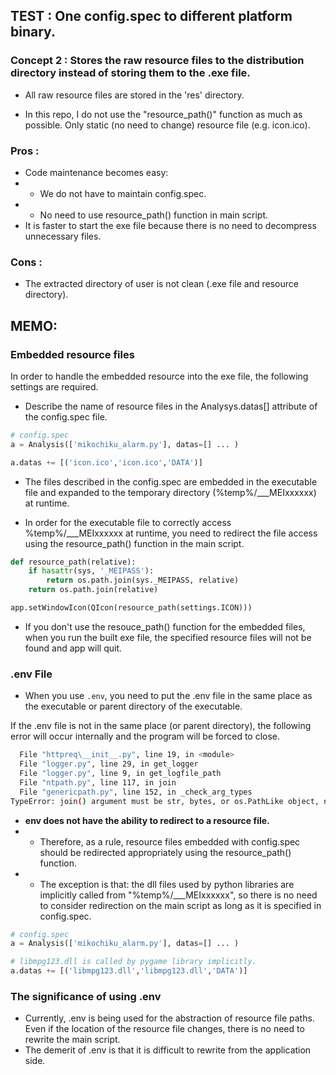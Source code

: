 
## TEST : One config.spec to different platform binary.

### Concept **2** : Stores the raw resource files to the distribution directory instead of storing them to the .exe file.

+ All raw resource files are stored in the 'res' directory.

+ In this repo, I do not use the "resource_path()" function as much as possible. Only static (no need to change) resource file (e.g. icon.ico).

### Pros : 
+ Code maintenance becomes easy: 
+ + We do not have to maintain config.spec.
+ + No need to use resource_path() function in main script.
+ It is faster to start the exe file because there is no need to decompress unnecessary files.
 
### Cons :
+ The extracted directory of user is not clean (.exe file and resource directory).

## MEMO:

### Embedded resource files
In order to handle the embedded resource into the exe file, the following settings are required.

+ Describe the name of resource files in the Analysys.datas[] attribute of the config.spec file.
```python
# config.spec
a = Analysis(['mikochiku_alarm.py'], datas=[] ... )

a.datas += [('icon.ico','icon.ico','DATA')]
```

+ The files described in the config.spec are embedded in the executable file and expanded to the temporary directory (%temp%/___MEIxxxxxx) at runtime.

+ In order for the executable file to correctly access %temp%/___MEIxxxxxx at runtime, you need to redirect the file access using the resource_path() function in the main script.

```python
def resource_path(relative):
    if hasattr(sys, '_MEIPASS'):
        return os.path.join(sys._MEIPASS, relative)
    return os.path.join(relative)

app.setWindowIcon(QIcon(resource_path(settings.ICON)))
```

+ If you don't use the resouce_path() function for the embedded files, when you run the built exe file, the specified resource files will not be found and app will quit.


### .env File

+ When you use `.env`, you need to put the .env file in the same place as the executable or parent directory of the executable.

If the .env file is not in the same place (or parent directory), the following error will occur internally and the program will be forced to close.

```bash
  File "httpreq\__init__.py", line 19, in <module>
  File "logger.py", line 29, in get_logger
  File "logger.py", line 9, in get_logfile_path
  File "ntpath.py", line 117, in join
  File "genericpath.py", line 152, in _check_arg_types
TypeError: join() argument must be str, bytes, or os.PathLike object, not 'NoneType'
```

+  <b>env does not have the ability to redirect to a resource file.</b>
+ + Therefore, as a rule, resource files embedded with config.spec should be redirected appropriately using the resource_path() function.
+ + The exception is that: the dll files used by python libraries are implicitly called from "%temp%/___MEIxxxxxx", so there is no need to consider redirection on the main script as long as it is specified in config.spec.
```python
# config.spec
a = Analysis(['mikochiku_alarm.py'], datas=[] ... )

# libmpg123.dll is called by pygame library implicitly.
a.datas += [('libmpg123.dll','libmpg123.dll','DATA')]
```


### The significance of using .env
+ Currently, .env is being used for the abstraction of resource file paths. Even if the location of the resource file changes, there is no need to rewrite the main script.
+ The demerit of .env is that it is difficult to rewrite from the application side.
 
